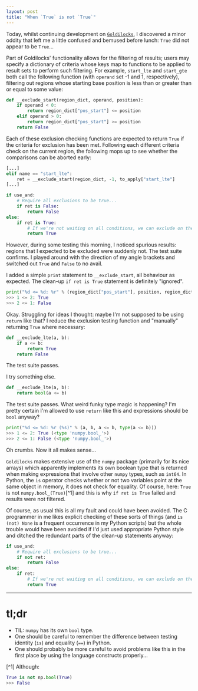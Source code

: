 ```yaml
---
layout: post
title: "When `True` is not `True`"
---
```


Today, whilst continuing development on [`Goldilocks`](https://github.com/SamStudio8/goldilocks), I
discovered a minor oddity that left me a little confused and bemused before lunch: `True` did not appear to be `True`...

Part of Goldilocks' functionality allows for the filtering of results; users may specify a dictionary of criteria
whose keys map to functions to be applied to result sets to perform such filtering. For example, `start_lte` and
`start_gte` both call the following function (with `operand` set -1 and 1, respectively), filtering out regions
whose starting base position is less than or greater than or equal to some value:

```python
def __exclude_start(region_dict, operand, position):
    if operand < 0:
        return region_dict["pos_start"] <= position
    elif operand > 0:
        return region_dict["pos_start"] >= position
    return False
```

Each of these exclusion checking functions are expected to return `True` if the criteria for exclusion has been met.
Following each different criteria check on the current region, the following mops up to see whether
the comparisons can be aborted early:

```python
[...]
elif name == "start_lte":
    ret = __exclude_start(region_dict, -1, to_apply["start_lte"]
[...]

if use_and:
    # Require all exclusions to be true... 
    if ret is False:
        return False
else:
    if ret is True:
        # If we're not waiting on all conditions, we can exclude on the first
        return True
```

However, during some testing this morning, I noticed spurious results: regions that I expected to be
excluded were suddenly not. The test suite confirms. I played around with the direction of my angle brackets
and switched out `True` and `False` to no avail.

I added a simple `print` statement to `__exclude_start`, all behaviour as expected. The clean-up `if ret is True`
statement is definitely "ignored".

```python
print("%d <= %d: %r" % (region_dict["pos_start"], position, region_dict["pos_start"] <= position))
>>> 1 <= 2: True
>>> 2 <= 1: False
```

Okay. Struggling for ideas I thought: maybe I'm not supposed to be using `return` like that?
I reduce the exclusion testing function and "manually" returning `True` where necessary:

```python
def __exclude_lte(a, b):
    if a <= b:
        return True
    return False
```

The test suite passes.

I try something else.

```python
def __exclude_lte(a, b):
    return bool(a <= b)
```

The test suite passes. What weird funky type magic is happening? I'm pretty certain I'm allowed to use `return`
like this and expressions should be `bool` anyway?

```python
print("%d <= %d: %r (%s)" % (a, b, a <= b, type(a <= b)))
>>> 1 <= 2: True (<type 'numpy.bool_'>)
>>> 2 <= 1: False (<type 'numpy.bool_'>)
```

Oh crumbs. Now it all makes sense...

`Goldilocks` makes extensive use of the `numpy` package (primarily for its nice arrays)
which apparently implements its own boolean type that is returned when making expressions that involve
other `numpy` types, such as `int64`. In Python, the `is` operator checks whether or not two variables
point at the same object in memory, it does not check for equality. Of course, here: `True` is not `numpy.bool_(True)`[^1]
and this is why `if ret is True` failed and results were not filtered.

Of course, as usual this is all my fault and could have been avoided. The C programmer in me likes explicit
checking of these sorts of things (and `is (not) None` is a frequent occurrence in my Python scripts)
but the whole trouble would have been avoided if I'd just used appropriate Python style and ditched the redundant
parts of the clean-up statements anyway:

```python
if use_and:
    # Require all exclusions to be true... 
    if not ret:
        return False
else:
    if ret:
        # If we're not waiting on all conditions, we can exclude on the first
        return True
```


* * *

# tl;dr
* TIL: `numpy` has its own `bool` type.
* One should be careful to remember the difference between testing identity (`is`) and equality (`==`) in Python.
* One should probably be more careful to avoid problems like this in the first place by using the language constructs properly...

[^1] Although:
```python
True is not np.bool(True)
>>> False
```
